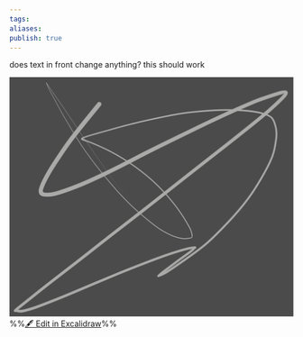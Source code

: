 ```yaml
---
tags: 
aliases: 
publish: true
---
```

does text in front change anything? 
this should work 

![](../images/Drawing_2024-05-16%2015.53.59.svg)
%%[🖋 Edit in Excalidraw](../Drawing_2024-05-16%252015.53.59.md#)%%

